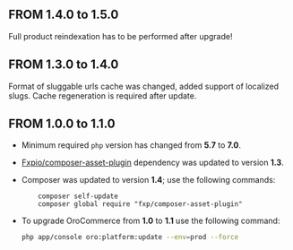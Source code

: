 ## FROM 1.4.0 to 1.5.0

Full product reindexation has to be performed after upgrade!

## FROM 1.3.0 to 1.4.0
 
Format of sluggable urls cache was changed, added support of localized slugs. Cache regeneration is required after update. 

## FROM 1.0.0 to 1.1.0

* Minimum required `php` version has changed from **5.7** to **7.0**.
* [Fxpio/composer-asset-plugin](https://github.com/fxpio/composer-asset-plugin) dependency was updated to version **1.3**.
* Composer was updated to version **1.4**; use the following commands:

  ```
      composer self-update
      composer global require "fxp/composer-asset-plugin"
  ```

* To upgrade OroCommerce from **1.0** to **1.1** use the following command:

  ```bash
  php app/console oro:platform:update --env=prod --force
  ```


